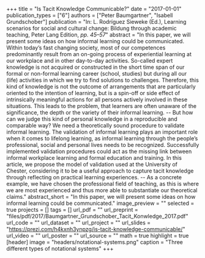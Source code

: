 +++
title = "Is Tacit Knowledge Communicable?"
date = "2017-01-01"
publication_types = ["6"]
authors = ["Peter Baumgartner", "Isabell Grundschober"]
publication = "In: L. Rodríguez Sieweke (Ed.), Learning scenarios for social and cultural change: Bildung through academic teaching, Peter Lang Edition, _pp. 45–57_"
abstract = "In this paper, we will present some ideas on how informal learning could be communicated. Within today’s fast changing society, most of our competences predominantly result from an on-going process of experiential learning at our workplace and in other day-to-day activities. So-called expert knowledge is not acquired or constructed in the short time span of our formal or non-formal learning career (school, studies) but during all our (life) activities in which we try to find solutions to challenges. Therefore, this kind of knowledge is not the outcome of arrangements that are particularly oriented to the intention of learning, but is a spin-off or side effect of intrinsically meaningful actions for all persons actively involved in these situations. This leads to the problem, that learners are often unaware of the significance, the depth or the variety of their informal learning. -- But how can we judge this kind of personal knowledge in a reproducible and comparable way? We need a theoretically sound procedure to validate informal learning. The validation of informal learning plays an important role when it comes to lifelong learning, as informal learning through the people’s professional, social and personal lives needs to be recognized. Successfully implemented validation procedures could act as the missing link between informal workplace learning and formal education and training. In this article, we propose the model of validation used at the University of Chester, considering it to be a useful approach to capture tacit knowledge through reflecting on practical learning experiences. -- As a concrete example, we have chosen the professional field of teaching, as this is where we are most experienced and thus more able to substantiate our theoretical claims."
abstract_short = "In this paper, we will present some ideas on how informal learning could be communicated."
image_preview = ""
selected = true
projects = []
tags = []
url_pdf = ""
url_preprint = "files/pdf/2017/Baumgartner_Grundschober_Tacit_Konwledge_2017.pdf"
url_code = ""
url_dataset = ""
url_project = ""
url_slides = "https://prezi.com/h4kxnh3ynpzg/is-tacit-knowledge-communicable/"
url_video = ""
url_poster = ""
url_source = ""
math = true
highlight = true
[header]
image = "headers/notational-systems.png"
caption = "Three different types of notational systems"
+++
